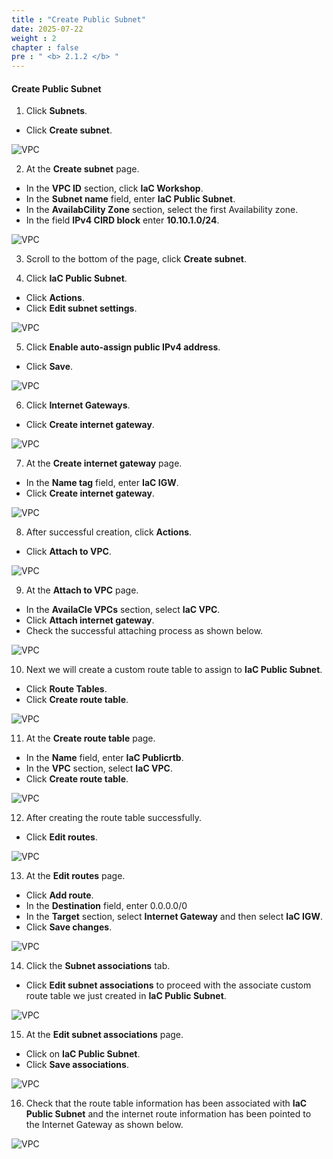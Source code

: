 ```yaml
---
title : "Create Public Subnet"
date: 2025-07-22
weight : 2
chapter : false
pre : " <b> 2.1.2 </b> "
---
```


#### Create Public Subnet

1. Click **Subnets**.
  + Click **Create subnet**.

![VPC](/images/imageAWS/publicsubnet1.png)

2. At the **Create subnet** page.
  + In the **VPC ID** section, click **IaC Workshop**.
  + In the **Subnet name** field, enter **IaC Public Subnet**.
  + In the **AvailabCility Zone** section, select the first Availability zone.
  + In the field **IPv4 CIRD block** enter **10.10.1.0/24**.

![VPC](/images/imageAWS/publicsubnet2.png)

3. Scroll to the bottom of the page, click **Create subnet**.

4. Click **IaC Public Subnet**.
  + Click **Actions**.
  + Click **Edit subnet settings**.

![VPC](/images/imageAWS/publicsubnet3.png)

5. Click **Enable auto-assign public IPv4 address**.
  + Click **Save**.

![VPC](/images/imageAWS/publicsubnet4.png)

6. Click **Internet Gateways**.
  + Click **Create internet gateway**.
  
![VPC](/images/imageAWS/publicsubnet5.png)

7. At the **Create internet gateway** page.
  + In the **Name tag** field, enter **IaC IGW**.
  + Click **Create internet gateway**.
  
![VPC](/images/imageAWS/publicsubnet6.png)

8. After successful creation, click **Actions**.
  + Click **Attach to VPC**.
 
![VPC](/images/imageAWS/publicsubnet7.png)

9. At the **Attach to VPC** page.
  + In the **AvaiIaCle VPCs** section, select **IaC VPC**.
  + Click **Attach internet gateway**.
  + Check the successful attaching process as shown below.

![VPC](/images/imageAWS/publicsubnet8.png)

10. Next we will create a custom route table to assign to **IaC Public Subnet**.
  + Click **Route Tables**.
  + Click **Create route table**.

![VPC](/images/imageAWS/publicsubnet9.png)

11. At the **Create route table** page.
  + In the **Name** field, enter **IaC Publicrtb**.
  + In the **VPC** section, select **IaC VPC**.
  + Click **Create route table**.

![VPC](/images/imageAWS/publicsubnet10.png)

12. After creating the route table successfully.
  + Click **Edit routes**.
  
![VPC](/images/imageAWS/publicsubnet11.png)

13. At the **Edit routes** page.
  + Click **Add route**.
  + In the **Destination** field, enter 0.0.0.0/0
  + In the **Target** section, select **Internet Gateway** and then select **IaC IGW**.
  + Click **Save changes**.

![VPC](/images/imageAWS/publicsubnet12.png)

14. Click the **Subnet associations** tab.
  + Click **Edit subnet associations** to proceed with the associate custom route table we just created in **IaC Public Subnet**.


![VPC](/images/imageAWS/publicsubnet13.png)

15. At the **Edit subnet associations** page.
  + Click on **IaC Public Subnet**.
  + Click **Save associations**.

![VPC](/images/imageAWS/publicsubnet14.png)

16. Check that the route table information has been associated with **IaC Public Subnet** and the internet route information has been pointed to the Internet Gateway as shown below.

![VPC](/images/imageAWS/publicsubnet15.png)
